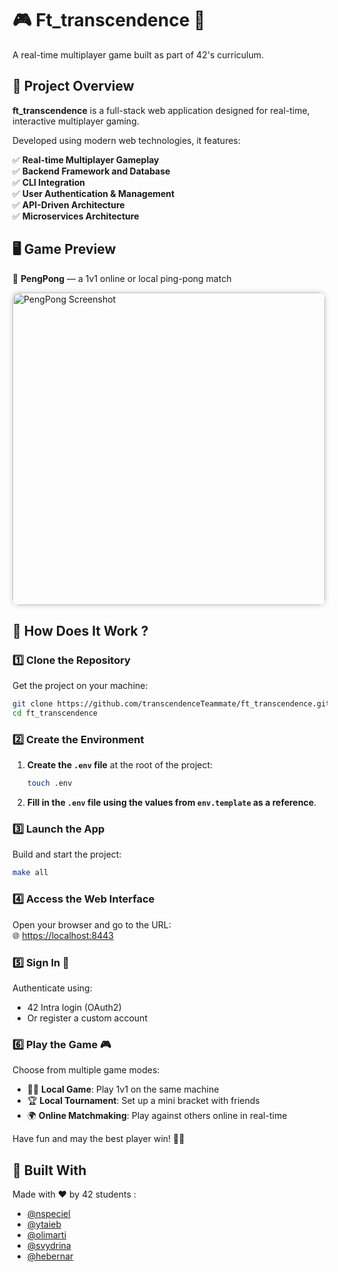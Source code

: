 # 🎮 Ft_transcendence 👾 
A real-time multiplayer game built as part of 42's curriculum.

## 📝 Project Overview  
**ft_transcendence** is a full-stack web application designed for real-time, interactive multiplayer gaming.  

Developed using modern web technologies, it features:

✅ **Real-time Multiplayer Gameplay**  
✅ **Backend Framework and Database**  
✅ **CLI Integration**  
✅ **User Authentication & Management**  
✅ **API-Driven Architecture**  
✅ **Microservices Architecture**  

## 🖥️ Game Preview  
🏓 **PengPong** — a 1v1 online or local ping-pong match  

<img src="https://github.com/user-attachments/assets/4c34198f-ceed-456b-8281-d96e00cb31af" alt="PengPong Screenshot" width="500" style="border-radius: 10px; box-shadow: 0 0 8px rgba(0,0,0,0.2);" />

## 🔧 How Does It Work ?

### 1️⃣ Clone the Repository  
Get the project on your machine:  
```bash  
git clone https://github.com/transcendenceTeammate/ft_transcendence.git  
cd ft_transcendence  
```

### 2️⃣ Create the Environment


1. **Create the `.env` file** at the root of the project:

   ```bash
   touch .env
   ```

2. **Fill in the `.env` file using the values from `env.template` as a reference**.


### 3️⃣ Launch the App  
Build and start the project:  
```bash  
make all
```

### 4️⃣ Access the Web Interface  
Open your browser and go to the URL:  
🌐 [https://localhost:8443](https://localhost:8443)  

### 5️⃣ Sign In 🔐  
Authenticate using:  
- 42 Intra login (OAuth2)  
- Or register a custom account  

### 6️⃣ Play the Game 🎮  
Choose from multiple game modes:  
- 🧍‍♂️ **Local Game**: Play 1v1 on the same machine  
- 🏆 **Local Tournament**: Set up a mini bracket with friends  
- 🌍 **Online Matchmaking**: Play against others online in real-time  

Have fun and may the best player win! 🏓💥  

## 🤝 Built With  
Made with ❤️ by 42 students :

- [@nspeciel](https://github.com/Darckozz)  
- [@ytaieb](https://github.com/jacobosss)  
- [@olimarti](https://github.com/olimarmite)  
- [@svydrina](https://github.com/nyagalen)  
- [@hebernar](https://github.com/LilHenri75)  
